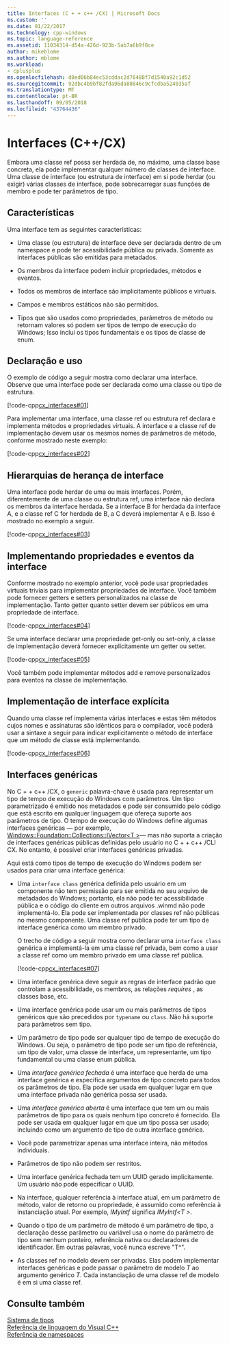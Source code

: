 ```yaml
---
title: Interfaces (C + + c++ /CX) | Microsoft Docs
ms.custom: ''
ms.date: 01/22/2017
ms.technology: cpp-windows
ms.topic: language-reference
ms.assetid: 11034314-d54a-426d-923b-5ab7a6b9f8ce
author: mikeblome
ms.author: mblome
ms.workload:
- cplusplus
ms.openlocfilehash: d8ed06b84ec53cddac2d76488f7d1540a92c1d52
ms.sourcegitcommit: 92dbc4b9bf82fda96da80846c9cfcdba524035af
ms.translationtype: MT
ms.contentlocale: pt-BR
ms.lasthandoff: 09/05/2018
ms.locfileid: "43764436"
---
```

# <a name="interfaces-ccx"></a>Interfaces (C++/CX)
Embora uma classe ref possa ser herdada de, no máximo, uma classe base concreta, ela pode implementar qualquer número de classes de interface. Uma classe de interface (ou estrutura de interface) em si pode herdar (ou exigir) várias classes de interface, pode sobrecarregar suas funções de membro e pode ter parâmetros de tipo.  
  
## <a name="characteristics"></a>Características  
 Uma interface tem as seguintes características:  
  
-   Uma classe (ou estrutura) de interface deve ser declarada dentro de um namespace e pode ter acessibilidade pública ou privada. Somente as interfaces públicas são emitidas para metadados.  
  
-   Os membros da interface podem incluir propriedades, métodos e eventos.  
  
-   Todos os membros de interface são implicitamente públicos e virtuais.  
  
-   Campos e membros estáticos não são permitidos.  
  
-   Tipos que são usados como propriedades, parâmetros de método ou retornam valores só podem ser tipos de tempo de execução do Windows; Isso inclui os tipos fundamentais e os tipos de classe de enum.  
  
## <a name="declaration-and-usage"></a>Declaração e uso  
 O exemplo de código a seguir mostra como declarar uma interface. Observe que uma interface pode ser declarada como uma classe ou tipo de estrutura.  
  
 [!code-cpp[cx_interfaces#01](../cppcx/codesnippet/CPP/interfacestest/class1.h#01)]  
  
 Para implementar uma interface, uma classe ref ou estrutura ref declara e implementa métodos e propriedades virtuais. A interface e a classe ref de implementação devem usar os mesmos nomes de parâmetros de método, conforme mostrado neste exemplo:  
  
 [!code-cpp[cx_interfaces#02](../cppcx/codesnippet/CPP/interfacestest/class1.h#02)]  
  
## <a name="interface-inheritance-hierarchies"></a>Hierarquias de herança de interface  
 Uma interface pode herdar de uma ou mais interfaces. Porém, diferentemente de uma classe ou estrutura ref, uma interface não declara os membros da interface herdada. Se a interface B for herdada da interface A, e a classe ref C for herdada de B, a C deverá implementar A e B. Isso é mostrado no exemplo a seguir.  
  
 [!code-cpp[cx_interfaces#03](../cppcx/codesnippet/CPP/interfacestest/class1.h#03)]  
  
## <a name="implementing-interface-properties-and-events"></a>Implementando propriedades e eventos da interface  
 Conforme mostrado no exemplo anterior, você pode usar propriedades virtuais triviais para implementar propriedades de interface. Você também pode fornecer getters e setters personalizados na classe de implementação.  Tanto getter quanto setter devem ser públicos em uma propriedade de interface.  
  
 [!code-cpp[cx_interfaces#04](../cppcx/codesnippet/CPP/interfacestest/class1.h#04)]  
  
 Se uma interface declarar uma propriedade get-only ou set-only, a classe de implementação deverá fornecer explicitamente um getter ou setter.  
  
 [!code-cpp[cx_interfaces#05](../cppcx/codesnippet/CPP/interfacestest/class1.h#05)]  
  
 Você também pode implementar métodos add e remove personalizados para eventos na classe de implementação.  
  
## <a name="explicit-interface-implementation"></a>Implementação de interface explícita  
 Quando uma classe ref implementa várias interfaces e estas têm métodos cujos nomes e assinaturas são idênticos para o compilador, você poderá usar a sintaxe a seguir para indicar explicitamente o método de interface que um método de classe está implementando.  
  
 [!code-cpp[cx_interfaces#06](../cppcx/codesnippet/CPP/interfacestest/class1.h#06)]  
  
## <a name="generic-interfaces"></a>Interfaces genéricas  
 No C + + c++ /CX, o `generic` palavra-chave é usada para representar um tipo de tempo de execução do Windows com parâmetros. Um tipo parametrizado é emitido nos metadados e pode ser consumido pelo código que está escrito em qualquer linguagem que ofereça suporte aos parâmetros de tipo. O tempo de execução do Windows define algumas interfaces genéricas — por exemplo, [Windows::Foundation::Collections::IVector\<T >](Windows::Foundation::Collections::IVector)— mas não suporta a criação de interfaces genéricas públicas definidas pelo usuário no C + + c++ /CLI CX. No entanto, é possível criar interfaces genéricas privadas.  
  
 Aqui está como tipos de tempo de execução do Windows podem ser usados para criar uma interface genérica:  
  
-   Uma `interface class` genérica definida pelo usuário em um componente não tem permissão para ser emitida no seu arquivo de metadados do Windows; portanto, ela não pode ter acessibilidade pública e o código do cliente em outros arquivos .winmd não pode implementá-lo. Ela pode ser implementada por classes ref não públicas no mesmo componente. Uma classe ref pública pode ter um tipo de interface genérica como um membro privado.  
  
     O trecho de código a seguir mostra como declarar uma `interface class` genérica e implementá-la em uma classe ref privada, bem como a usar a classe ref como um membro privado em uma classe ref pública.  
  
     [!code-cpp[cx_interfaces#07](../cppcx/codesnippet/CPP/interfacestest/class1.h#07)]  
  
-   Uma interface genérica deve seguir as regras de interface padrão que controlam a acessibilidade, os membros, as relações *requires* , as classes base, etc.  
  
-   Uma interface genérica pode usar um ou mais parâmetros de tipos genéricos que são precedidos por `typename` ou `class`. Não há suporte para parâmetros sem tipo.  
  
-   Um parâmetro de tipo pode ser qualquer tipo de tempo de execução do Windows. Ou seja, o parâmetro de tipo pode ser um tipo de referência, um tipo de valor, uma classe de interface, um representante, um tipo fundamental ou uma classe enum pública.  
  
-   Uma *interface genérica fechada* é uma interface que herda de uma interface genérica e especifica argumentos de tipo concreto para todos os parâmetros de tipo. Ela pode ser usada em qualquer lugar em que uma interface privada não genérica possa ser usada.  
  
-   Uma *interface genérica aberta* é uma interface que tem um ou mais parâmetros de tipo para os quais nenhum tipo concreto é fornecido. Ela pode ser usada em qualquer lugar em que um tipo possa ser usado; incluindo como um argumento de tipo de outra interface genérica.  
  
-   Você pode parametrizar apenas uma interface inteira, não métodos individuais.  
  
-   Parâmetros de tipo não podem ser restritos.  
  
-   Uma interface genérica fechada tem um UUID gerado implicitamente. Um usuário não pode especificar o UUID.  
  
-   Na interface, qualquer referência à interface atual, em um parâmetro de método, valor de retorno ou propriedade, é assumido como referência à instanciação atual. Por exemplo, *IMyIntf* significa *IMyIntf\<T >*.  
  
-   Quando o tipo de um parâmetro de método é um parâmetro de tipo, a declaração desse parâmetro ou variável usa o nome do parâmetro de tipo sem nenhum ponteiro, referência nativa ou declaradores de identificador. Em outras palavras, você nunca escreve "T^".  
  
-   As classes ref no modelo devem ser privadas. Elas podem implementar interfaces genéricas e pode passar o parâmetro de modelo *T* ao argumento genérico *T*. Cada instanciação de uma classe ref de modelo é em si uma classe ref.  
  
## <a name="see-also"></a>Consulte também  
 [Sistema de tipos](../cppcx/type-system-c-cx.md)   
 [Referência de linguagem do Visual C++](../cppcx/visual-c-language-reference-c-cx.md)   
 [Referência de namespaces](../cppcx/namespaces-reference-c-cx.md)